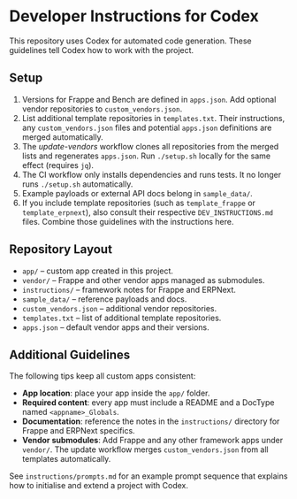 # Developer Instructions for Codex

This repository uses Codex for automated code generation. These guidelines tell Codex how to work with the project.

## Setup

1. Versions for Frappe and Bench are defined in `apps.json`. Add optional
   vendor repositories to `custom_vendors.json`.
2. List additional template repositories in `templates.txt`. Their
    instructions, any `custom_vendors.json` files and potential `apps.json`
    definitions are merged automatically.
3. The *update-vendors* workflow clones all repositories from the merged
    lists and regenerates `apps.json`. Run `./setup.sh` locally for the same
    effect (requires `jq`).
4. The CI workflow only installs dependencies and runs tests. It no longer
   runs `./setup.sh` automatically.
5. Example payloads or external API docs belong in `sample_data/`.
6. If you include template repositories (such as `template_frappe` or
   `template_erpnext`), also consult their respective `DEV_INSTRUCTIONS.md`
   files. Combine those guidelines with the instructions here.

## Repository Layout

- `app/` – custom app created in this project.
- `vendor/` – Frappe and other vendor apps managed as submodules.
- `instructions/` – framework notes for Frappe and ERPNext.
- `sample_data/` – reference payloads and docs.
- `custom_vendors.json` – additional vendor repositories.
- `templates.txt` – list of additional template repositories.
- `apps.json` – default vendor apps and their versions.

## Additional Guidelines

The following tips keep all custom apps consistent:

- **App location**: place your app inside the `app/` folder.
- **Required content**: every app must include a README and a DocType named `<appname>_Globals`.
- **Documentation**: reference the notes in the `instructions/` directory for Frappe and ERPNext specifics.
- **Vendor submodules**: Add Frappe and any other framework apps under `vendor/`. The update workflow merges `custom_vendors.json` from all templates automatically.

See `instructions/prompts.md` for an example prompt sequence that explains how to initialise and extend a project with Codex.
